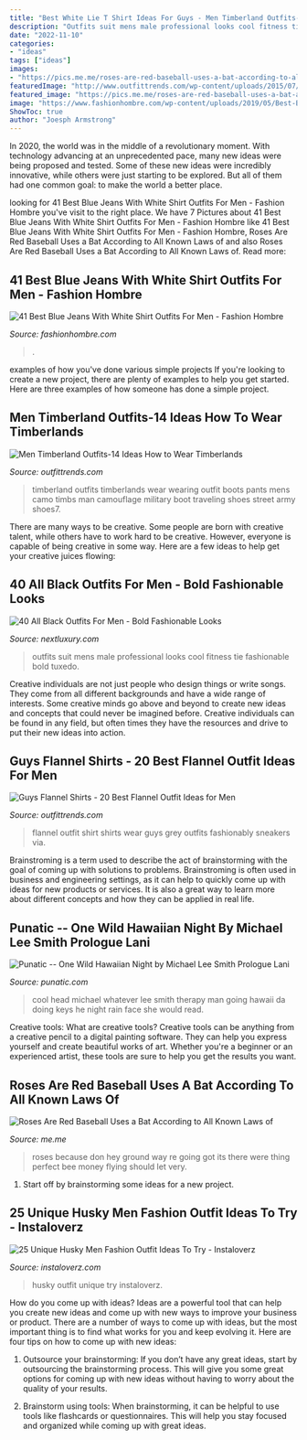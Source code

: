```yaml
---
title: "Best White Lie T Shirt Ideas For Guys - Men Timberland Outfits-14 Ideas How To Wear Timberlands"
description: "Outfits suit mens male professional looks cool fitness tie fashionable bold tuxedo"
date: "2022-11-10"
categories:
- "ideas"
tags: ["ideas"]
images:
- "https://pics.me.me/roses-are-red-baseball-uses-a-bat-according-to-all-63470064.png"
featuredImage: "http://www.outfittrends.com/wp-content/uploads/2015/07/male-outfits-with-timberland-shoes7.jpg"
featured_image: "https://pics.me.me/roses-are-red-baseball-uses-a-bat-according-to-all-63470064.png"
image: "https://www.fashionhombre.com/wp-content/uploads/2019/05/Best-Blue-Jeans-With-White-Shirt-Outfits-For-Men.jpg"
ShowToc: true
author: "Joesph Armstrong"
---
```



In 2020, the world was in the middle of a revolutionary moment. With technology advancing at an unprecedented pace, many new ideas were being proposed and tested. Some of these new ideas were incredibly innovative, while others were just starting to be explored. But all of them had one common goal: to make the world a better place.

	

		
looking for 41 Best Blue Jeans With White Shirt Outfits For Men - Fashion Hombre you've visit to the right place. We have 7 Pictures about 41 Best Blue Jeans With White Shirt Outfits For Men - Fashion Hombre like 41 Best Blue Jeans With White Shirt Outfits For Men - Fashion Hombre, Roses Are Red Baseball Uses a Bat According to All Known Laws of and also Roses Are Red Baseball Uses a Bat According to All Known Laws of. Read more:
		
    
## 41 Best Blue Jeans With White Shirt Outfits For Men - Fashion Hombre

<img loading=lazy src="https://www.fashionhombre.com/wp-content/uploads/2019/05/Best-Blue-Jeans-With-White-Shirt-Outfits-For-Men.jpg" onerror="this.onerror=null;this.src='https://tse3.mm.bing.net/th?id=OIP.2m7p_mSzCsirdCks_4sPqQHaLH&amp;pid=15.1';" alt="41 Best Blue Jeans With White Shirt Outfits For Men - Fashion Hombre">

_Source: fashionhombre.com_

>. 

	

examples of how you've done various simple projects
If you're looking to create a new project, there are plenty of examples to help you get started. Here are three examples of how someone has done a simple project.

    
## Men Timberland Outfits-14 Ideas How To Wear Timberlands

<img loading=lazy src="http://www.outfittrends.com/wp-content/uploads/2015/07/male-outfits-with-timberland-shoes7.jpg" onerror="this.onerror=null;this.src='https://tse2.mm.bing.net/th?id=OIP.8YADNeU6dJHAsawSAmHDvQHaLH&amp;pid=15.1';" alt="Men Timberland Outfits-14 Ideas How to Wear Timberlands">

_Source: outfittrends.com_

>timberland outfits timberlands wear wearing outfit boots pants mens camo timbs man camouflage military boot traveling shoes street army shoes7. 

	

There are many ways to be creative. Some people are born with creative talent, while others have to work hard to be creative. However, everyone is capable of being creative in some way. Here are a few ideas to help get your creative juices flowing:

    
## 40 All Black Outfits For Men - Bold Fashionable Looks

<img loading=lazy src="http://nextluxury.com/wp-content/uploads/male-all-black-outfits-professional-suit-and-style-ideas-for-businessmen.jpg" onerror="this.onerror=null;this.src='https://tse2.mm.bing.net/th?id=OIP.Pw7-Dz-Qf06UQdNg-iVYQQAAAA&amp;pid=15.1';" alt="40 All Black Outfits For Men - Bold Fashionable Looks">

_Source: nextluxury.com_

>outfits suit mens male professional looks cool fitness tie fashionable bold tuxedo. 

	

Creative individuals are not just people who design things or write songs. They come from all different backgrounds and have a wide range of interests. Some creative minds go above and beyond to create new ideas and concepts that could never be imagined before. Creative individuals can be found in any field, but often times they have the resources and drive to put their new ideas into action.

    
## Guys Flannel Shirts - 20 Best Flannel Outfit Ideas For Men

<img loading=lazy src="http://www.outfittrends.com/wp-content/uploads/2017/04/how-to-wear-a-grey-flannel-shirt-500x256.jpg" onerror="this.onerror=null;this.src='https://tse4.mm.bing.net/th?id=OIP.iSw1ZzLUQ1hLP8Bl36yoqgHaDy&amp;pid=15.1';" alt="Guys Flannel Shirts - 20 Best Flannel Outfit Ideas for Men">

_Source: outfittrends.com_

>flannel outfit shirt shirts wear guys grey outfits fashionably sneakers via. 

	

Brainstroming is a term used to describe the act of brainstorming with the goal of coming up with solutions to problems. Brainstroming is often used in business and engineering settings, as it can help to quickly come up with ideas for new products or services. It is also a great way to learn more about different concepts and how they can be applied in real life.

    
## Punatic -- One Wild Hawaiian Night By Michael Lee Smith Prologue Lani

<img loading=lazy src="http://punatic.com/Punatic_files/79077954.JPG.jpg" onerror="this.onerror=null;this.src='https://tse2.mm.bing.net/th?id=OIP.yAHkcqt_V8oB9Id-poacQwAAAA&amp;pid=15.1';" alt="Punatic -- One Wild Hawaiian Night by Michael Lee Smith Prologue Lani">

_Source: punatic.com_

>cool head michael whatever lee smith therapy man going hawaii da doing keys he night rain face she would read. 

	

Creative tools: What are creative tools?
Creative tools can be anything from a creative pencil to a digital painting software. They can help you express yourself and create beautiful works of art. Whether you're a beginner or an experienced artist, these tools are sure to help you get the results you want.

    
## Roses Are Red Baseball Uses A Bat According To All Known Laws Of

<img loading=lazy src="https://pics.me.me/roses-are-red-baseball-uses-a-bat-according-to-all-63470064.png" onerror="this.onerror=null;this.src='https://tse4.mm.bing.net/th?id=OIP.lhsczpP0VfqWiCOweVvQuwHaNr&amp;pid=15.1';" alt="Roses Are Red Baseball Uses a Bat According to All Known Laws of">

_Source: me.me_

>roses because don hey ground way re going got its there were thing perfect bee money flying should let very. 

	

1. Start off by brainstorming some ideas for a new project.

    
## 25 Unique Husky Men Fashion Outfit Ideas To Try - Instaloverz

<img loading=lazy src="https://www.instaloverz.com/wp-content/uploads/2017/05/14.-Husky-Men-Outfit.jpg" onerror="this.onerror=null;this.src='https://tse2.mm.bing.net/th?id=OIP.FQEde7kMrkxluvL_1IS-KwHaLG&amp;pid=15.1';" alt="25 Unique Husky Men Fashion Outfit Ideas To Try - Instaloverz">

_Source: instaloverz.com_

>husky outfit unique try instaloverz. 

	

How do you come up with ideas?
Ideas are a powerful tool that can help you create new ideas and come up with new ways to improve your business or product. There are a number of ways to come up with ideas, but the most important thing is to find what works for you and keep evolving it. Here are four tips on how to come up with new ideas:
1. Outsource your brainstorming: If you don’t have any great ideas, start by outsourcing the brainstorming process. This will give you some great options for coming up with new ideas without having to worry about the quality of your results.

2. Brainstorm using tools: When brainstorming, it can be helpful to use tools like flashcards or questionnaires. This will help you stay focused and organized while coming up with great ideas.


